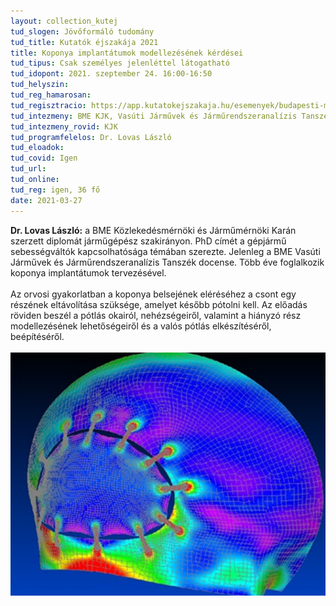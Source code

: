 ```yaml
---
layout: collection_kutej
tud_slogen: Jövőformáló tudomány
tud_title: Kutatók éjszakája 2021
title: Koponya implantátumok modellezésének kérdései
tud_tipus: Csak személyes jelenléttel látogatható
tud_idopont: 2021. szeptember 24. 16:00-16:50
tud_helyszin:
tud_reg_hamarosan:
tud_regisztracio: https://app.kutatokejszakaja.hu/esemenyek/budapesti-muszaki-es-gazdasagtudomanyi-egyetem/koponya-implantatumok-modellezesenek-kerdesei
tud_intezmeny: BME KJK, Vasúti Járművek és Járműrendszeranalízis Tanszék
tud_intezmeny_rovid: KJK
tud_programfelelos: Dr. Lovas László
tud_eloadok:
tud_covid: Igen
tud_url:
tud_online:
tud_reg: igen, 36 fő
date: 2021-03-27
---
```


<b>Dr. Lovas László:</b> a BME Közlekedésmérnöki és Járműmérnöki Karán szerzett diplomát járműgépész szakirányon. PhD címét a gépjármű sebességváltók kapcsolhatósága témában szerezte. Jelenleg a BME Vasúti Járművek és Járműrendszeranalízis Tanszék docense. Több éve foglalkozik koponya implantátumok tervezésével.
<br><br>
Az orvosi gyakorlatban a koponya belsejének eléréséhez a csont egy részének eltávolítása szüksége, amelyet később pótolni kell. Az előadás röviden beszél a pótlás okairól, nehézségeiről, valamint a hiányzó rész modellezésének lehetőségeiről és a valós pótlás elkészítéséről, beépítéséről. 
<br><br>
<img src="images/koponya_implantatum.jpg" max-width="500" class="center"> 

